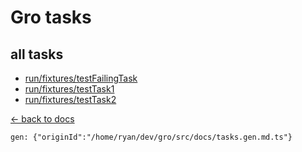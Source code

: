 # Gro tasks
 
## all tasks

- [run/fixtures/testFailingTask](../run/fixtures/testFailingTask.task.ts)
- [run/fixtures/testTask1](../run/fixtures/testTask1.task.ts)
- [run/fixtures/testTask2](../run/fixtures/testTask2.task.ts)

[← back to docs](./)

`gen: {"originId":"/home/ryan/dev/gro/src/docs/tasks.gen.md.ts"}`
